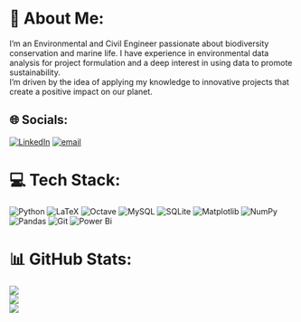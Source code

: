 # 💫 About Me:
I’m an Environmental and Civil Engineer passionate about biodiversity conservation and marine life.   I have experience in environmental data analysis for project formulation and a deep interest in using data to promote sustainability.  <br>I’m driven by the idea of applying my knowledge to innovative projects that create a positive impact on our planet.  


## 🌐 Socials:
[![LinkedIn](https://img.shields.io/badge/LinkedIn-%230077B5.svg?logo=linkedin&logoColor=white)](https://linkedin.com/in/https://www.linkedin.com/in/mar%C3%ADa-alejandra-vel%C3%A1squez-pinz%C3%B3n-48539a226/) [![email](https://img.shields.io/badge/Email-D14836?logo=gmail&logoColor=white)](mailto:mariavelasquez.pinzon@gmail.com) 

# 💻 Tech Stack:
![Python](https://img.shields.io/badge/python-3670A0?style=for-the-badge&logo=python&logoColor=ffdd54) ![LaTeX](https://img.shields.io/badge/latex-%23008080.svg?style=for-the-badge&logo=latex&logoColor=white) ![Octave](https://img.shields.io/badge/OCTAVE-darkblue?style=for-the-badge&logo=octave&logoColor=fcd683) ![MySQL](https://img.shields.io/badge/mysql-4479A1.svg?style=for-the-badge&logo=mysql&logoColor=white) ![SQLite](https://img.shields.io/badge/sqlite-%2307405e.svg?style=for-the-badge&logo=sqlite&logoColor=white) ![Matplotlib](https://img.shields.io/badge/Matplotlib-%23ffffff.svg?style=for-the-badge&logo=Matplotlib&logoColor=black) ![NumPy](https://img.shields.io/badge/numpy-%23013243.svg?style=for-the-badge&logo=numpy&logoColor=white) ![Pandas](https://img.shields.io/badge/pandas-%23150458.svg?style=for-the-badge&logo=pandas&logoColor=white) ![Git](https://img.shields.io/badge/git-%23F05033.svg?style=for-the-badge&logo=git&logoColor=white) ![Power Bi](https://img.shields.io/badge/power_bi-F2C811?style=for-the-badge&logo=powerbi&logoColor=black)
# 📊 GitHub Stats:
![](https://github-readme-stats.vercel.app/api?username=mvelasquezpi&theme=blueberry&hide_border=true&include_all_commits=false&count_private=false)<br/>
![](https://nirzak-streak-stats.vercel.app/?user=mvelasquezpi&theme=blueberry&hide_border=true)<br/>
![](https://github-readme-stats.vercel.app/api/top-langs/?username=mvelasquezpi&theme=blueberry&hide_border=true&include_all_commits=false&count_private=false&layout=compact)

<!-- Proudly created with GPRM ( https://gprm.itsvg.in ) -->
